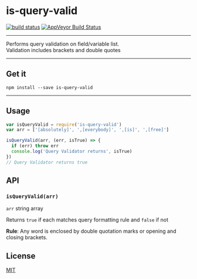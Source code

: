 # is-query-valid

[![build status](http://img.shields.io/travis/Balou9/is-query-valid.svg?style=flat)](http://travis-ci.org/Balou9/is-query-valid) [![AppVeyor Build Status](https://ci.appveyor.com/api/projects/status/github/Balou9/is-query-valid?branch=master&svg=true)](https://ci.appveyor.com/project/Balou9/is-query-valid)

***

Performs query validation on field/variable list.  
Validation includes brackets and double quotes

***

## Get it

```
npm install --save is-query-valid
```
***

## Usage
```js
var isQueryValid = require('is-query-valid')
var arr = ['[absolutely]', ',[everybody]', ',[is]', ',[free]']

isQueryValid(arr, (err, isTrue) => {
  if (err) throw err
  console.log('Query Validator returns', isTrue)
})
// Query Validator returns true
```

## API
### `isQueryValid(arr)`   

`arr` string array

Returns `true` if each matches query formatting rule and `false` if not  

**Rule**: Any word is enclosed by double quotation marks or opening and closing brackets.

## License

[MIT](./license.md)
